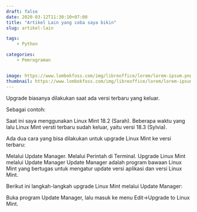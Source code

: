 ```yaml
---
draft: false
date: 2020-03-12T11:30:10+07:00
title: "Artikel Lain yang coba saya bikin"
slug: artikel-lain

tags:
    - Python

categories:
    - Pemrograman


image: https://www.lombokfoss.com/img/libreoffice/lorem/lorem-ipsum.png
thumbnail: https://www.lombokfoss.com/img/libreoffice/lorem/lorem-ipsum.png
---
```

Upgrade biasanya dilakukan saat ada versi terbaru yang keluar.

Sebagai contoh:

Saat ini saya menggunakan Linux Mint 18.2 (Sarah). Beberapa waktu yang lalu Linux Mint versti terbaru sudah keluar, yaitu versi 18.3 (Sylvia).

Ada dua cara yang bisa dilakukan untuk upgrade Linux Mint ke versi terbaru:

Melalui Update Manager.
Melalui Perintah di Terminal.
Upgrade Linux Mint melalui Update Manager
Update Manager adalah program bawaan Linux Mint yang bertugas untuk mengatur update versi aplikasi dan versi Linux Mint.

Berikut ini langkah-langkah upgrade Linux Mint melalui Update Manager:

Buka program Update Manager, lalu masuk ke menu Edit->Upgrade to Linux Mint.